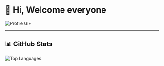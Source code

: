 # 👋 Hi, Welcome everyone
![Profile GIF](https://media2.giphy.com/media/v1.Y2lkPTc5MGI3NjExbXR3bWYzcWN0aXhsZ3F4eGZoNHZzMXN5eHloZzUyb3hvZmpmOTc2NSZlcD12MV9pbnRlcm5hbF9naWZfYnlfaWQmY3Q9Zw/xThuWu82QD3pj4wvEQ/giphy.gif)

---
## 📊 GitHub Stats
![Top Languages](https://github-readme-stats.vercel.app/api/top-langs/?username=Reihan1305&layout=compact&theme=radical&hide_border=true)
